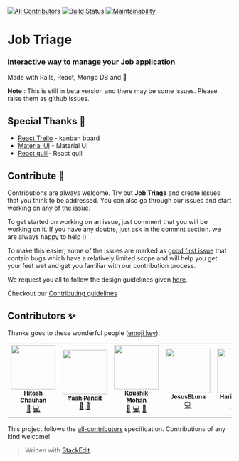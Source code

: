 
[![All Contributors](https://img.shields.io/badge/all_contributors-6-orange.svg?style=flat-square)](#contributors-)
[![Build Status](https://travis-ci.org/jobtriage/jobtriage.svg?branch=master)](https://travis-ci.org/jobtriage/jobtriage)
[![Maintainability](https://api.codeclimate.com/v1/badges/c57b60e9d409f620fc2a/maintainability)](https://codeclimate.com/github/jobtriage/jobtriage/maintainability)



# Job Triage  
### Interactive way to manage your Job application
Made with Rails, React, Mongo DB and :purple_heart:

**Note** : This is still in beta version and there may be some issues. Please raise them as github issues.

##  Special Thanks :pray:

 - [React Trello](https://github.com/rcdexta/react-trello) - kanban board
 - [Material UI](https://github.com/mui-org/material-ui) - Material UI
 - [React quill](https://github.com/zenoamaro/react-quill)- React quill
 

## Contribute 🤝
Contributions are always welcome. Try out **Job Triage** and create issues that you think to be addressed. You can also go through our issues and start working on any of the issue. 

To get started on working on an issue, just comment that you will be working on it. If you have any doubts, just ask in the commnt section. we are always happy to help :)

To make this easier, some of the issues are marked as [good first issue](https://github.com/jobtriage/jobtriage/issues?q=is:open%20is:issue%20label:%22Good%20First%20Issue%22) that contain bugs which have a relatively limited scope and will help you get your feet wet and get you familiar with our contribution process. 

We request you all to follow the design guidelines given [here](/DESIGN_GUIDELINES.md).

Checkout our [Contributing guidelines](/CONTRIBUTING.md)

## Contributors ✨

Thanks goes to these wonderful people ([emoji key](https://allcontributors.org/docs/en/emoji-key)):

<!-- ALL-CONTRIBUTORS-LIST:START - Do not remove or modify this section -->
<!-- prettier-ignore-start -->
<!-- markdownlint-disable -->
<table>
  <tr>
    <td align="center"><a href="https://hiteshchauhan.netlify.com/"><img src="https://avatars2.githubusercontent.com/u/51196367?v=4" width="100px;" alt=""/><br /><sub><b>Hitesh Chauhan</b></sub></a><br /><a href="#maintenance-hiteshkundal" title="Maintenance">🚧</a> <a href="https://github.com/jobtriage/jobtriage/commits?author=hiteshkundal" title="Code">💻</a></td>
    <td align="center"><a href="http://yashpandit.netlify.com"><img src="https://avatars0.githubusercontent.com/u/26370910?v=4" width="100px;" alt=""/><br /><sub><b>Yash Pandit</b></sub></a><br /><a href="https://github.com/jobtriage/jobtriage/issues?q=author%3Ayashpandit" title="Bug reports">🐛</a> <a href="https://github.com/jobtriage/jobtriage/commits?author=yashpandit" title="Documentation">📖</a></td>
    <td align="center"><a href="https://koushikmohan.com/"><img src="https://avatars3.githubusercontent.com/u/24666922?v=4" width="100px;" alt=""/><br /><sub><b>Koushik Mohan</b></sub></a><br /><a href="https://github.com/jobtriage/jobtriage/issues?q=author%3Akoushikmohan1996" title="Bug reports">🐛</a> <a href="https://github.com/jobtriage/jobtriage/commits?author=koushikmohan1996" title="Code">💻</a> <a href="#maintenance-koushikmohan1996" title="Maintenance">🚧</a></td>
    <td align="center"><a href="https://github.com/JesusELuna"><img src="https://avatars0.githubusercontent.com/u/21028855?v=4" width="100px;" alt=""/><br /><sub><b>JesusELuna</b></sub></a><br /><a href="https://github.com/jobtriage/jobtriage/commits?author=JesusELuna" title="Code">💻</a></td>
    <td align="center"><a href="https://github.com/HariBhandari07"><img src="https://avatars1.githubusercontent.com/u/34328907?v=4" width="100px;" alt=""/><br /><sub><b>Hari Bhandari</b></sub></a><br /><a href="https://github.com/jobtriage/jobtriage/commits?author=HariBhandari07" title="Code">💻</a> <a href="https://github.com/jobtriage/jobtriage/commits?author=HariBhandari07" title="Tests">⚠️</a></td>
    <td align="center"><a href="https://github.com/gokul-prog"><img src="https://avatars0.githubusercontent.com/u/55320340?v=4" width="100px;" alt=""/><br /><sub><b>Gokulakrishna M</b></sub></a><br /><a href="https://github.com/jobtriage/jobtriage/issues?q=author%3Agokul-prog" title="Bug reports">🐛</a></td>
  </tr>
</table>

<!-- markdownlint-enable -->
<!-- prettier-ignore-end -->
<!-- ALL-CONTRIBUTORS-LIST:END -->

This project follows the [all-contributors](https://github.com/all-contributors/all-contributors) specification. Contributions of any kind welcome!

> Written with [StackEdit](https://stackedit.io/).

